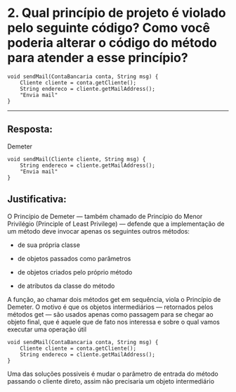 # 2. Qual princípio de projeto é violado pelo seguinte código? Como você poderia alterar o código do método para atender a esse princípio?

```{}
void sendMail(ContaBancaria conta, String msg) {
    Cliente cliente = conta.getCliente();
    String endereco = cliente.getMailAddress();
    "Envia mail"
}
```

---

## Resposta:

Demeter

```
void sendMail(Cliente cliente, String msg) {
    String endereco = cliente.getMailAddress();
    "Envia mail"
}
```

## Justificativa:

O Princípio de Demeter — também chamado de Princípio do Menor Privilégio (Principle of Least Privilege) — defende que a implementação de um método deve invocar apenas os seguintes outros métodos:

* de sua própria classe

* de objetos passados como parâmetros

* de objetos criados pelo próprio método

* de atributos da classe do método

A função, ao chamar dois métodos get em sequência, viola o Princípio de Demeter. O motivo é que os objetos intermediários — retornados pelos métodos get — são usados apenas como passagem para se chegar ao objeto final, que é aquele que de fato nos interessa e sobre o qual vamos executar uma operação útil

```{}
void sendMail(ContaBancaria conta, String msg) {
    Cliente cliente = conta.getCliente();
    String endereco = cliente.getMailAddress();
}
```

Uma das soluções possiveis é mudar o parâmetro de entrada do método passando o cliente direto, assim não precisaria um objeto intermediário

